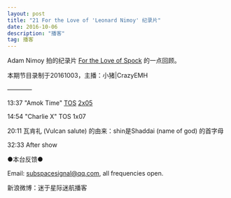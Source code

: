 ```yaml
---
layout: post
title: "21 For the Love of 'Leonard Nimoy' 纪录片"
date: 2016-10-06
description: "播客"
tag: 播客 
---   
```


Adam Nimoy 拍的纪录片 [For the Love of Spock](http://fortheloveofspock.com/) 的一点回顾。

本期节目录制于20161003，主播：小猪\|CrazyEMH

————

13:37 &quot;Amok Time&quot;  [TOS](http://memory-alpha.wikia.com/wiki/TOS) [2x05](http://memory-alpha.wikia.com/wiki/TOS_Season_2)

14:54 &quot;Charlie X&quot; TOS 1x07

20:11 瓦肯礼 (Vulcan salute) 的由来：shin是Shaddai (name of god) 的首字母

32:33 After show

●本台反馈●

Email: [subspacesignal@qq.com](mailto:subspacesignal@qq.com), all frequencies open.

新浪微博：迷于星际迷航播客
